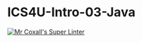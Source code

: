 # ICS4U-Intro-03-Java

[![Mr Coxall's Super Linter](https://github.com/CristianoSellitto/ICS4U-Intro-03-Java/workflows/Mr%20Coxall's%20Super%20Linter/badge.svg)](https://github.com/CristianoSellitto/ICS4U-Intro-03-Java/actions/)
